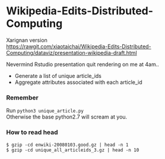 # Wikipedia-Edits-Distributed-Computing

Xarignan version  
https://rawgit.com/xiaotaichai/Wikipedia-Edits-Distributed-Computing/dataviz/presentation-wikipedia-draft.html  

Nevermind Rstudio presentation quit rendering on me at 4am..  


* Generate a list of unique article_ids  
* Aggregate attributes associated with each article_id  


### Remember   

Run `python3 unique_article.py`  
Otherwise the base python2.7 will scream at you.

### How to read head  
```
$ gzip -cd enwiki-20080103.good.gz | head -n 1
$ gzip -cd unique_all_articleids_3.gz | head -n 10
```
